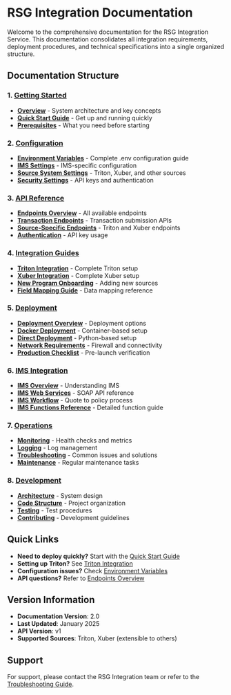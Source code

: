 # RSG Integration Documentation

Welcome to the comprehensive documentation for the RSG Integration Service. This documentation consolidates all integration requirements, deployment procedures, and technical specifications into a single organized structure.

## Documentation Structure

### 1. [Getting Started](./01_Getting_Started/)
- **[Overview](./01_Getting_Started/01_Overview.md)** - System architecture and key concepts
- **[Quick Start Guide](./01_Getting_Started/02_Quick_Start.md)** - Get up and running quickly
- **[Prerequisites](./01_Getting_Started/03_Prerequisites.md)** - What you need before starting

### 2. [Configuration](./02_Configuration/)
- **[Environment Variables](./02_Configuration/01_Environment_Variables.md)** - Complete .env configuration guide
- **[IMS Settings](./02_Configuration/02_IMS_Settings.md)** - IMS-specific configuration
- **[Source System Settings](./02_Configuration/03_Source_Systems.md)** - Triton, Xuber, and other sources
- **[Security Settings](./02_Configuration/04_Security.md)** - API keys and authentication

### 3. [API Reference](./03_API_Reference/)
- **[Endpoints Overview](./03_API_Reference/01_Endpoints_Overview.md)** - All available endpoints
- **[Transaction Endpoints](./03_API_Reference/02_Transaction_Endpoints.md)** - Transaction submission APIs
- **[Source-Specific Endpoints](./03_API_Reference/03_Source_Specific_Endpoints.md)** - Triton and Xuber endpoints
- **[Authentication](./03_API_Reference/04_Authentication.md)** - API key usage

### 4. [Integration Guides](./04_Integration_Guides/)
- **[Triton Integration](./04_Integration_Guides/01_Triton_Integration.md)** - Complete Triton setup
- **[Xuber Integration](./04_Integration_Guides/02_Xuber_Integration.md)** - Complete Xuber setup
- **[New Program Onboarding](./04_Integration_Guides/03_New_Program_Onboarding.md)** - Adding new sources
- **[Field Mapping Guide](./04_Integration_Guides/04_Field_Mapping.md)** - Data mapping reference

### 5. [Deployment](./05_Deployment/)
- **[Deployment Overview](./05_Deployment/01_Overview.md)** - Deployment options
- **[Docker Deployment](./05_Deployment/02_Docker_Deployment.md)** - Container-based setup
- **[Direct Deployment](./05_Deployment/03_Direct_Deployment.md)** - Python-based setup
- **[Network Requirements](./05_Deployment/04_Network_Requirements.md)** - Firewall and connectivity
- **[Production Checklist](./05_Deployment/05_Production_Checklist.md)** - Pre-launch verification

### 6. [IMS Integration](./06_IMS_Integration/)
- **[IMS Overview](./06_IMS_Integration/01_IMS_Overview.md)** - Understanding IMS
- **[IMS Web Services](./06_IMS_Integration/02_Web_Services.md)** - SOAP API reference
- **[IMS Workflow](./06_IMS_Integration/03_Workflow.md)** - Quote to policy process
- **[IMS Functions Reference](./06_IMS_Integration/04_Functions_Reference.md)** - Detailed function guide

### 7. [Operations](./07_Operations/)
- **[Monitoring](./07_Operations/01_Monitoring.md)** - Health checks and metrics
- **[Logging](./07_Operations/02_Logging.md)** - Log management
- **[Troubleshooting](./07_Operations/03_Troubleshooting.md)** - Common issues and solutions
- **[Maintenance](./07_Operations/04_Maintenance.md)** - Regular maintenance tasks

### 8. [Development](./08_Development/)
- **[Architecture](./08_Development/01_Architecture.md)** - System design
- **[Code Structure](./08_Development/02_Code_Structure.md)** - Project organization
- **[Testing](./08_Development/03_Testing.md)** - Test procedures
- **[Contributing](./08_Development/04_Contributing.md)** - Development guidelines

## Quick Links

- **Need to deploy quickly?** Start with the [Quick Start Guide](./01_Getting_Started/02_Quick_Start.md)
- **Setting up Triton?** See [Triton Integration](./04_Integration_Guides/01_Triton_Integration.md)
- **Configuration issues?** Check [Environment Variables](./02_Configuration/01_Environment_Variables.md)
- **API questions?** Refer to [Endpoints Overview](./03_API_Reference/01_Endpoints_Overview.md)

## Version Information

- **Documentation Version**: 2.0
- **Last Updated**: January 2025
- **API Version**: v1
- **Supported Sources**: Triton, Xuber (extensible to others)

## Support

For support, please contact the RSG Integration team or refer to the [Troubleshooting Guide](./07_Operations/03_Troubleshooting.md).